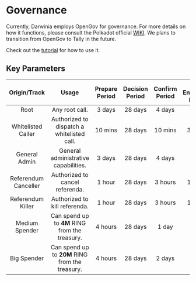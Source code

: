 # Governance

Currently, Darwinia employs OpenGov for governance. For more details on how it functions, please consult the Polkadot official [WIKI](https://wiki.polkadot.network/docs/learn-polkadot-opengov-index). We plans to transition from OpenGov to Tally in the future.

Check out the [tutorial](../community/guide/governance.md) for how to use it.

## Key Parameters

|     Origin/Track     |                      Usage                      | Prepare  Period | Decision Period | Confirm Period | Min Enactment Period |
| :------------------: | :---------------------------------------------: | :-------------: | :-------------: | :------------: | :------------------: |
|         Root         |                 Any root call.                  |     3 days      |     28 days     |     4 days     |        1 day         |
|  Whitelisted Caller  |   Authorized to dispatch a whitelisted call.    |     10 mins     |     28 days     |    10 mins     |       30 mins        |
|    General Admin     |      General administrative capabilities.       |     3 days      |     28 days     |     4 days     |        1 day         |
| Referendum Canceller |         Authorized to cancel referenda.         |     1 hour      |     28 days     |    3 hours     |       10 mins        |
|  Referendum Killer   |          Authorized to kill referenda.          |     1 hour      |     28 days     |    3 hours     |       10 mins        |
|    Medium Spender    | Can spend up to **4M** RING from the treasury.  |     4 hours     |     28 days     |     1 day      |        1 day         |
|     Big Spender      | Can spend up to **20M** RING from the treasury. |     4 hours     |     28 days     |     2 days     |        1 day         |
